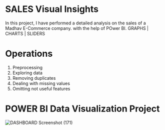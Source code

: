 # SALES Visual Insights
  In this project, I have performed a detailed analysis on the sales of a Madhav E-Commerce company. 
  with the help of POwer BI. GRAPHS | CHARTS | SLIDERS

# Operations
 1. Preprocessing
 2. Exploring data
 3. Removing duplicates
 4. Dealing with missing values
 5. Omitting not useful features

# POWER BI Data Visualization Project <sales>
![DASHBOARD Screenshot (171)](https://github.com/lazfaa/Restaurant-Data-Analysis/assets/68544833/e75af64c-ae17-4ddb-bfc3-1081388c58db)
